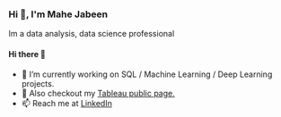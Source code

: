 
### Hi 👋, I'm Mahe Jabeen 
Im a data analysis, data science professional


#### Hi there 👋 

- 🔭 I’m currently working on SQL / Machine Learning / Deep Learning projects.
- 🌱 Also checkout my [Tableau public page.](https://public.tableau.com/app/profile/mahejabeenab/vizzes)
- 📫 Reach me at [LinkedIn](https://www.linkedin.com/in/mahejabeenabdul/)

<!--
**abdulmahejabeen/abdulmahejabeen** is a ✨ _special_ ✨ repository because its `README.md` (this file) appears on your GitHub profile.

Here are some ideas to get you started:

- 🔭 I’m currently working on ...
- 🌱 I’m currently learning ...
- 👯 I’m looking to collaborate on ...
- 🤔 I’m looking for help with ...
- 💬 Ask me about ...
- 📫 How to reach me: ...
- 😄 Pronouns: ...
- ⚡ Fun fact: ...
-->
